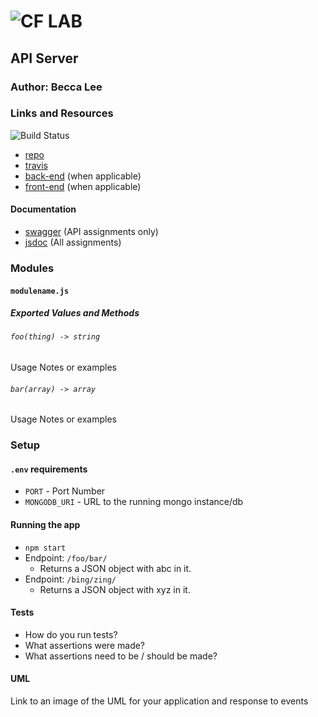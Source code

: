 ![CF](http://i.imgur.com/7v5ASc8.png) LAB
=================================================

## API Server

### Author: Becca Lee

### Links and Resources

![Build Status](https://www.travis-ci.com/beccalee123/14-orm-and-modeling.svg?branch=master)
* [repo](https://github.com/beccalee123/14-orm-and-modeling)
* [travis](https://www.travis-ci.com/beccalee123/14-orm-and-modeling)
* [back-end](http://xyz.com) (when applicable)
* [front-end](http://xyz.com) (when applicable)

#### Documentation
* [swagger](http://xyz.com) (API assignments only)
* [jsdoc](http://xyz.com) (All assignments)

### Modules
#### `modulename.js`
##### Exported Values and Methods

###### `foo(thing) -> string`
Usage Notes or examples

###### `bar(array) -> array`
Usage Notes or examples

### Setup
#### `.env` requirements
* `PORT` - Port Number
* `MONGODB_URI` - URL to the running mongo instance/db

#### Running the app
* `npm start`
* Endpoint: `/foo/bar/`
  * Returns a JSON object with abc in it.
* Endpoint: `/bing/zing/`
  * Returns a JSON object with xyz in it.
  
#### Tests
* How do you run tests?
* What assertions were made?
* What assertions need to be / should be made?

#### UML
Link to an image of the UML for your application and response to events

